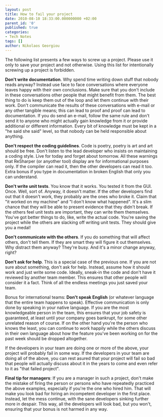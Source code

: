 ```yaml
---
layout: post
title: How to fail your project
date: 2010-08-10 18:33:00.000000000 +02:00
parent_id: '0'
published: true
categories:
- Tech Notes
tags: []
author: Nikolaos Georgiou
---
```


The following list presents a few ways to screw up a project. Please use it only to save your project and not otherwise. Using this list for intentionally screwing up a project is forbidden.

<strong>Don't write documentation</strong>. Why spend time writing down stuff that nobody reads anyway? Instead use face to face conversations where everyone leaves happy with their own conclusions. Make sure that you don't include in these conversations other people that might benefit from them. The best thing to do is keep them out of the loop and let them continue with their work. Don't communicate the results of these conversations with e-mail or any other tangible means; this can lead to proof and proof can lead to documentation. If you do send an e-mail, follow the same rule and don't send it to anyone who might actually gain knowledge from it or provide additional or different information. Every bit of knowledge must be kept in a "he said she said" level, so that nobody can be held responsible about anything.

<strong>Don't respect the coding guidelines</strong>. Code is poetry, poetry is art and art should be free. Don't listen to the lead developer who insists on maintaining a coding style. Live for today and forget about tomorrow. All these warnings that ReSharper (or anyother tool) display are for informational purposes only. If the compiler can read it, then the other developers can read it too. Extra bonus if you type in documentation in broken English that only you can understand.

<strong>Don't write unit tests</strong>. You know that it works. You tested it from the GUI. Once. Well, sort of. Anyway, it doesn't matter. If the other developers find out that it doesn't work, they probably are the ones who broke it. Claim that "it worked on my machine" and "I don't know what happened". It's a slim chance that they will be able to present evidence that they didn't break. If the others feel unit tests are important, they can write them themselves. You've got better things to do, like, write the actual code. You're saving the project while the others are slacking off writing unit tests. They should give you a medal!

<strong>Don't communicate with the others</strong>. If you do something that will affect others, don't tell them. If they are smart they will figure it out themselves. Why distract them anyway? They're busy. And it's a minor change anyway, right?

<strong>Don't ask for help</strong>. This is a special case of the previous one. If you are not sure about something, don't ask for help. Instead, assume how it should work and just write some code. Ideally, sneak-in the code and don't have it reviewed by another team member. This ensures that other people will consider it a fact. Think of all the endless meetings you just saved your team.

Bonus for international teams: <strong>Don't speak English</strong> (or whatever language that the entire team happens to speak). Effective communication is only done by speaking in your native language. If you are the most knowledgeable person in the team, this ensures that your job safety is guaranteed, at least until your company goes bankrupt, for some other unrelated reason of course. If on the other hand you're the person who knows the least, you can continue to work happily while the others discuss in their own language about how the feature you've been working on for the past week should be dropped altogether.

If the developers in your team are doing one or more of the above, your project will probably fail in some way. If the developers in your team are doing all of the above, you can rest asured that your project will fail so bad that people will actually discuss about it in the years to come and even refer to it as "that failed project".

<strong>Final tip for managers</strong>: If you are a manager in such a project, don't make the mistake of firing the person or persons who have repeatedly practiced the above examples, especially if you're the one who hired him. That will make you look bad for hiring an incompetent developer in the first place. Instead, let the mess continue, with the sane developers sinking further more in despair. This way, all the developers will look bad, but you won't, ensuring that your bonus is not harmed in any way.

